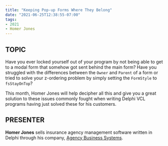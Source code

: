 ```yaml
---
title: "Keeping Pop-up Forms Where They Belong"
date: "2021-06-25T12:38:55-07:00"
tags:
- 2021
- Homer Jones
---
```


## TOPIC ##

Have you ever locked yourself out of your program by not being able to get to a modal form that somehow got sent behind the main form? Have you struggled with the differences between the `Owner` and `Parent` of a form or tried to solve your z-ordering problem by simply setting the `FormStyle` to `fsStayOnTop`?

This month, Homer Jones will help decipher all this and give you a great solution to these issues commonly fought when writing Delphi VCL programs having just solved these for his customers.

## PRESENTER ##

**Homer Jones** sells insurance agency management software written in Delphi through his company, [Agency Business Systems](http://agencybusys.com/). 
